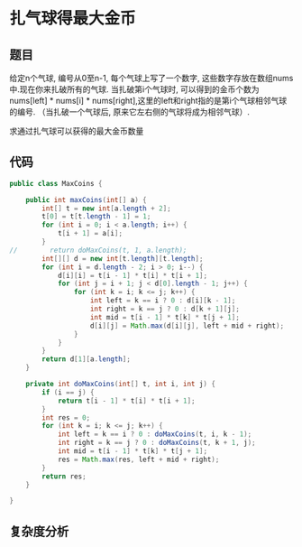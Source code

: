 # 扎气球得最大金币

## 题目
给定n个气球, 编号从0至n-1, 每个气球上写了一个数字, 这些数字存放在数组nums中.现在你来扎破所有的气球. 当扎破第i个气球时, 可以得到的金币个数为nums[left] * nums[i] * nums[right],这里的left和right指的是第i个气球相邻气球的编号. （当扎破一个气球后, 原来它左右侧的气球将成为相邻气球）.

求通过扎气球可以获得的最大金币数量


## 代码
```java
public class MaxCoins {

    public int maxCoins(int[] a) {
        int[] t = new int[a.length + 2];
        t[0] = t[t.length - 1] = 1;
        for (int i = 0; i < a.length; i++) {
            t[i + 1] = a[i];
        }
//        return doMaxCoins(t, 1, a.length);
        int[][] d = new int[t.length][t.length];
        for (int i = d.length - 2; i > 0; i--) {
            d[i][i] = t[i - 1] * t[i] * t[i + 1];
            for (int j = i + 1; j < d[0].length - 1; j++) {
                for (int k = i; k <= j; k++) {
                    int left = k == i ? 0 : d[i][k - 1];
                    int right = k == j ? 0 : d[k + 1][j];
                    int mid = t[i - 1] * t[k] * t[j + 1];
                    d[i][j] = Math.max(d[i][j], left + mid + right);
                }
            }
        }
        return d[1][a.length];
    }

    private int doMaxCoins(int[] t, int i, int j) {
        if (i == j) {
            return t[i - 1] * t[i] * t[i + 1];
        }
        int res = 0;
        for (int k = i; k <= j; k++) {
            int left = k == i ? 0 : doMaxCoins(t, i, k - 1);
            int right = k == j ? 0 : doMaxCoins(t, k + 1, j);
            int mid = t[i - 1] * t[k] * t[j + 1];
            res = Math.max(res, left + mid + right);
        }
        return res;
    }

}
```

## 复杂度分析
